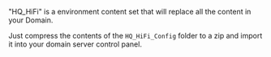 "HQ_HiFi" is a environment content set that will replace all the content in your Domain.

Just compress the contents of the `HQ_HiFi_Config` folder to a zip and import it into your domain server control panel.
